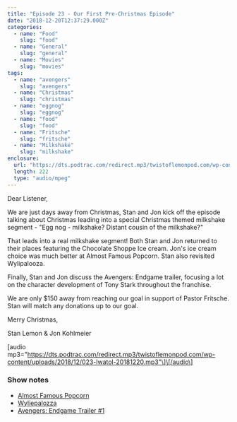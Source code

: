 ```yaml
---
title: "Episode 23 - Our First Pre-Christmas Episode"
date: "2018-12-20T12:37:29.000Z"
categories:
  - name: "Food"
    slug: "food"
  - name: "General"
    slug: "general"
  - name: "Movies"
    slug: "movies"
tags:
  - name: "avengers"
    slug: "avengers"
  - name: "Christmas"
    slug: "christmas"
  - name: "eggnog"
    slug: "eggnog"
  - name: "food"
    slug: "food"
  - name: "Fritsche"
    slug: "fritsche"
  - name: "Milkshake"
    slug: "milkshake"
enclosure:
  url: "https://dts.podtrac.com/redirect.mp3/twistoflemonpod.com/wp-content/uploads/2018/12/023-lwatol-20181220.mp3"
  length: 222
  type: "audio/mpeg"
---
```


Dear Listener,

We are just days away from Christmas, Stan and Jon kick off the episode talking about Christmas leading into a special Christmas themed milkshake segment - "Egg nog - milkshake? Distant cousin of the milkshake?"

That leads into a real milkshake segment! Both Stan and Jon returned to their places featuring the Chocolate Shoppe Ice cream. Jon's ice cream choice was much better at Almost Famous Popcorn. Stan also revisited Wylipalooza.

Finally, Stan and Jon discuss the Avengers: Endgame trailer, focusing a lot on the character development of Tony Stark throughout the franchise.

We are only \$150 away from reaching our goal in support of Pastor Fritsche. Stan will match any donations up to our goal.

Merry Christmas,

Stan Lemon & Jon Kohlmeier

\[audio mp3="https://dts.podtrac.com/redirect.mp3/twistoflemonpod.com/wp-content/uploads/2018/12/023-lwatol-20181220.mp3"\]\[/audio\]

### Show notes

- [Almost Famous Popcorn](https://almostfamouspopcorn.com)
- [Wyliepalozza](http://wyliepalooza.com)
- [Avengers: Endgame Trailer #1](https://www.youtube.com/watch?v=ee1172yeqyE)

